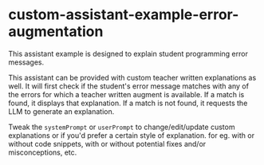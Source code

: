 # custom-assistant-example-error-augmentation
This assistant example is designed to explain student programming error messages.

This assistant can be provided with custom teacher written explanations as well.
It will first check if the student's error message matches with any of the errors for which a teacher written augment is available.
If a match is found, it displays that explanation. If a match is not found, it requests the LLM to generate an explanation.

Tweak the `systemPrompt` or `userPrompt` to change/edit/update custom explanations or if you'd prefer a certain style of explanation. 
for eg. with or without code snippets, with or without potential fixes and/or misconceptions, etc.
